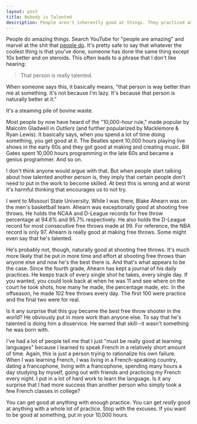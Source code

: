```yaml
---
layout: post
title: Nobody is Talented
description: People aren't inherently good at things. They practiced and became good.
---
```


People do amazing things. Search YouTube for "people are amazing" and marvel at the shit that [people do](https://www.youtube.com/watch?v=COwidtYzmJo). It's pretty safe to say that whatever the coolest thing is that you've done, someone has done the same thing except 10x better and on steroids. This often leads to a phrase that I don't like hearing:

> That person is really talented.

When someone says this, it basically means, "that person is way better than me at something. It's not because I'm lazy. It's because that person is naturally better at it."

It's a steaming pile of bovine waste.

Most people by now have heard of the "10,000-hour rule," made popular by Malcolm Gladwell in *Outliers* (and further popularized by Macklemore & Ryan Lewis). It basically says, when you spend a lot of time doing something, you get good at it. The Beatles spent 10,000 hours playing live shows in the early 60s and they got good at making and creating music. Bill Gates spent 10,000 hours programming in the late 60s and became a genius programmer. And so on.

I don't think anyone would argue with that. But when people start talking about how talented another person is, they imply that certain people don't need to put in the work to become skilled. At best this is wrong and at worst it's harmful thinking that encourages us to not try.

I went to Missouri State University. While I was there, Blake Ahearn was on the men's basketball team. Ahearn was exceptionally good at shooting free throws. He holds the NCAA and D-League records for free throw percentage at 94.6% and 95.7% respectively. He also holds the D-League record for most consecutive free throws made at 99. For reference, the NBA record is only 97. Ahearn is really good at making free throws. Some might even say that he's talented.

He's probably not, though, naturally good at shooting free throws. It's much more likely that he put in more time and effort at shooting free throws than anyone else and now he's the best there is. And that's what appears to be the case. Since the fourth grade, Ahearn has kept a journal of his daily practices. He keeps track of every single shot he takes, every single day. If you wanted, you could look back at when he was 11 and see where on the court he took shots, how many he made, the percentage made, etc. In the offseason, he made 102 free throws every day. The first 100 were practice and the final two were for real.

Is it any surprise that this guy became the best free throw shooter in the world? He obviously put in more work than anyone else. To say that he's talented is doing him a disservice. He earned that skill--it wasn't something he was born with.

I've had a lot of people tell me that I just "must be really good at learning languages" because I learned to speak French in a relatively short amount of time. Again, this is just a person trying to rationalize his own failure. When I was learning French, I was living in a French-speaking country, dating a francophone, living with a francophone, spending many hours a day studying by myself, going out with friends and practicing my French every night. I put in a lot of hard work to learn the language. Is it any surprise that I had more success than another person who simply took a few French classes in college?

You can get good at anything with enough practice. You can get *really* good at anything with a whole lot of practice. Stop with the excuses. If you want to be good at something, put in your 10,000 hours.